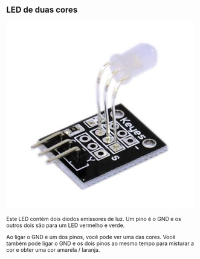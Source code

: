 ## LED de duas cores

![alt text](img/1.jpg)

Este LED contém dois diodos emissores de luz. Um pino é o GND e os outros dois são para um LED vermelho e verde.


Ao ligar o GND e um dos pinos, você pode ver uma das cores. Você também pode ligar o GND e os dois pinos ao mesmo tempo para misturar a cor e obter uma cor amarela / laranja.